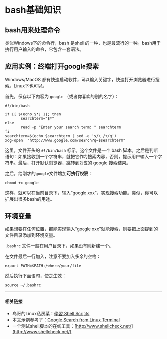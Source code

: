 # bash基础知识

## bash用来处理命令

类似Windows下的命令行，bash 是shell 的一种，也是最流行的一种。bash用于执行用户输入的命令，它包含一套语法。

## 应用实例：终端打开google搜索

Windows/MacOS 都有快速启动软件，可以输入关键字，快速打开浏览器进行搜索。Linux下也可以。

首先，保存以下内容为 `google` （或者你喜欢的别的名字）：

	#!/bin/bash

	if [[ $(echo $*) ]]; then
 		   searchterm="$*"
	else
	 	   read -p "Enter your search term: " searchterm
	fi
	searchterm=$(echo $searchterm | sed -e 's/\ /+/g')
	xdg-open  "http://www.google.com/search?q=$searchterm"

这里，文件开头的 `#!/bin/bash` 标示，这个文件是一个 bash 脚本。之后是判断语句：如果接收到一个字符串，就把它作为搜索内容，否则，提示用户输入一个字符串。最后，打开默认浏览器，跳转到对应的 google 搜索结果。

之后，给刚才的`google`文件增加**可执行权限**：

    chmod +x google

这样，就可以在当前目录下，输入“google xxx”，实现搜索功能。类似，你可以扩展出很多bash的用途。

## 环境变量

如果想要在任何位置，都能实现输入“google xxx”就能搜索，则要把上面提到的文件目录添加到环境变量。

`.bashrc` 文件一般在用户目录下，如果没有则新建一个。

在文件最后一行加入，注意不要加入多余的空格：

    export PATH=$PATH:/where/your/file

然后执行下面语句，使之生效：

	source ~/.bashrc


---

#### 相关链接

- 鸟哥的Linux私房菜：[學習 Shell Scripts](http://linux.vbird.org/linux_basic/0340bashshell-scripts.php)
- 本文示例参考了：[Google Search from Linux Terminal](http://superuser.com/questions/47192/google-search-from-linux-terminal)
- 一个测试shell脚本的在线工具：[http://www.shellcheck.net/](http://www.shellcheck.net/)